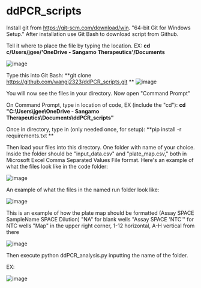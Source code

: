 # ddPCR_scripts


Install git from https://git-scm.com/download/win. "64-bit Git for Windows Setup." After installation use Git Bash to download script from Github.

Tell it where to place the file by typing the location. EX: **cd c/Users/jgee/'OneDrive - Sangamo Therapeutics'/Documents**

![image](https://user-images.githubusercontent.com/93787873/140587499-fe8e790c-d867-4f77-9d90-a136f9d0f704.png)

Type this into Git Bash: **git clone https://github.com/wangj2323/ddPCR_scripts.git
**
![image](https://user-images.githubusercontent.com/93787873/140587774-479b5fc5-05de-4bc8-b15b-dcc9486b153c.png)


You will now see the files in your directory. 
Now open "Command Prompt"


On Command Prompt, type in location of code, EX (include the "cd"):
**cd "C:\Users\jgee\OneDrive - Sangamo Therapeutics\Documents\ddPCR_scripts"**

Once in directory, type in (only needed once, for setup):
**pip install -r requirements.txt **

Then load your files into this directory.
One folder with name of your choice. Inside the folder should be "input_data.csv" and "plate_map.csv," both in Microsoft Excel Comma Separated Values File format.
Here's an example of what the files look like in the code folder:


![image](https://user-images.githubusercontent.com/93787873/140591785-3e3b7af7-345b-4695-9549-78a7aaed8f73.png)


An example of what the files in the named run folder look like:

![image](https://user-images.githubusercontent.com/93787873/140591815-89218f02-ba64-4f88-9da5-f6d5d3dc116e.png)


This is an example of how the plate map should be formatted (Assay SPACE SampleName SPACE Dilution)
"NA" for blank wells
"Assay SPACE 'NTC'" for NTC wells
"Map" in the upper right corner, 1-12 horizontal, A-H vertical from there

![image](https://user-images.githubusercontent.com/93787873/140591875-5db28829-7851-4edb-a913-c2cf8a635fe2.png)



Then execute python ddPCR_analysis.py inputting the name of the folder.


EX: 

![image](https://user-images.githubusercontent.com/93787873/140591296-de3e9e82-7732-4030-9306-2e5e29a34fee.png)

